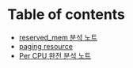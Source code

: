 # Table of contents

* [reserved\_mem 분석 노트](README.md)
* [paging resource](paging-resource.md)
* [Per CPU 완전 분석 노트](per-cpu.md)


